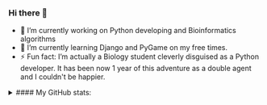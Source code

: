 ### Hi there 👋

- 🔭 I’m currently working on Python developing and Bioinformatics algorithms
- 🌱 I’m currently learning Django and PyGame on my free times.
- ⚡ Fun fact: I’m actually a Biology student cleverly disguised as a Python developer. It has been now 1 year of this adventure as a double agent and I couldn't be happier.

<details>
  <summary>#### My GitHub stats:</summary>
  <br>
  [![Anurag's GitHub stats](https://github-readme-stats.vercel.app/api?username=ruigomesbioinf)](https://github.com/anuraghazra/github-readme-stats)
</details>



<!--START_SECTION:waka-->


<!--END_SECTION:waka-->









<!--
**ruigomesbioinf/ruigomesbioinf** is a ✨ _special_ ✨ repository because its `README.md` (this file) appears on your GitHub profile.
-->
